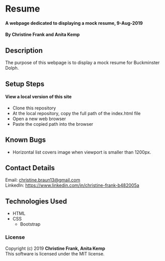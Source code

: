 # Resume

#### A webpage dedicated to displaying a mock resume, 9-Aug-2019

#### By Christine Frank and Anita Kemp

## Description
The purpose of this webpage is to display a mock resume for Buckminster Dolph.

## Setup Steps
#### View a local version of this site
* Clone this repository
* At the local repository, copy the full path of the index.html file
* Open a new web browser
* Paste the copied path into the browser

## Known Bugs
* Horizontal list covers image when viewport is smaller than 1200px.

## Contact Details
Email: christine.braun13@gmail.com  
LinkedIn: https://www.linkedin.com/in/christine-frank-b482005a

## Technologies Used
* HTML
* CSS
  * Bootstrap

### License
Copyright (c) 2019 **Christine Frank, Anita Kemp**  
This software is licensed under the MIT license.
